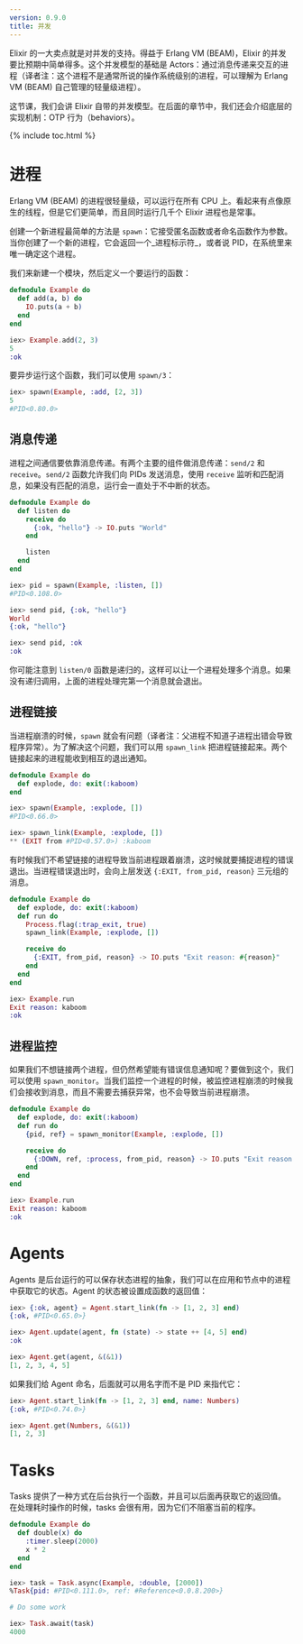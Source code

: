 ```yaml
---
version: 0.9.0
title: 并发
---
```


Elixir 的一大卖点就是对并发的支持。得益于 Erlang VM (BEAM)，Elixir 的并发要比预期中简单得多。这个并发模型的基础是 Actors：通过消息传递来交互的进程（译者注：这个进程不是通常所说的操作系统级别的进程，可以理解为 Erlang VM (BEAM) 自己管理的轻量级进程）。

这节课，我们会讲 Elixir 自带的并发模型。在后面的章节中，我们还会介绍底层的实现机制：OTP 行为（behaviors）。

{% include toc.html %}

# 进程
Erlang VM (BEAM) 的进程很轻量级，可以运行在所有 CPU 上。看起来有点像原生的线程，但是它们更简单，而且同时运行几千个 Elixir 进程也是常事。

创建一个新进程最简单的方法是 `spawn`：它接受匿名函数或者命名函数作为参数。当你创建了一个新的进程，它会返回一个_进程标示符_，或者说 PID，在系统里来唯一确定这个进程。

我们来新建一个模块，然后定义一个要运行的函数：

```elixir
defmodule Example do
  def add(a, b) do
    IO.puts(a + b)
  end
end

iex> Example.add(2, 3)
5
:ok
```

要异步运行这个函数，我们可以使用 `spawn/3`：

```elixir
iex> spawn(Example, :add, [2, 3])
5
#PID<0.80.0>
```

## 消息传递
进程之间通信要依靠消息传递。有两个主要的组件做消息传递：`send/2` 和 `receive`。`send/2` 函数允许我们向 PIDs 发送消息，使用 `receive` 监听和匹配消息，如果没有匹配的消息，运行会一直处于不中断的状态。

```elixir
defmodule Example do
  def listen do
    receive do
      {:ok, "hello"} -> IO.puts "World"
    end

    listen
  end
end

iex> pid = spawn(Example, :listen, [])
#PID<0.108.0>

iex> send pid, {:ok, "hello"}
World
{:ok, "hello"}

iex> send pid, :ok
:ok
```

你可能注意到 `listen/0` 函数是递归的，这样可以让一个进程处理多个消息。如果没有递归调用，上面的进程处理完第一个消息就会退出。

## 进程链接
当进程崩溃的时候，`spawn` 就会有问题（译者注：父进程不知道子进程出错会导致程序异常）。为了解决这个问题，我们可以用 `spawn_link` 把进程链接起来。两个链接起来的进程能收到相互的退出通知。

```elixir
defmodule Example do
  def explode, do: exit(:kaboom)
end

iex> spawn(Example, :explode, [])
#PID<0.66.0>

iex> spawn_link(Example, :explode, [])
** (EXIT from #PID<0.57.0>) :kaboom
```

有时候我们不希望链接的进程导致当前进程跟着崩溃，这时候就要捕捉进程的错误退出。当进程错误退出时，会向上层发送 `{:EXIT, from_pid, reason}` 三元组的消息。

```elixir
defmodule Example do
  def explode, do: exit(:kaboom)
  def run do
    Process.flag(:trap_exit, true)
    spawn_link(Example, :explode, [])

    receive do
      {:EXIT, from_pid, reason} -> IO.puts "Exit reason: #{reason}"
    end
  end
end

iex> Example.run
Exit reason: kaboom
:ok
```

## 进程监控
如果我们不想链接两个进程，但仍然希望能有错误信息通知呢？要做到这个，我们可以使用 `spawn_monitor`。当我们监控一个进程的时候，被监控进程崩溃的时候我们会接收到消息，而且不需要去捕获异常，也不会导致当前进程崩溃。

```elixir
defmodule Example do
  def explode, do: exit(:kaboom)
  def run do
    {pid, ref} = spawn_monitor(Example, :explode, [])

    receive do
      {:DOWN, ref, :process, from_pid, reason} -> IO.puts "Exit reason: #{reason}"
    end
  end
end

iex> Example.run
Exit reason: kaboom
:ok
```

# Agents
Agents 是后台运行的可以保存状态进程的抽象，我们可以在应用和节点中的进程中获取它的状态。Agent 的状态被设置成函数的返回值：

```elixir
iex> {:ok, agent} = Agent.start_link(fn -> [1, 2, 3] end)
{:ok, #PID<0.65.0>}

iex> Agent.update(agent, fn (state) -> state ++ [4, 5] end)
:ok

iex> Agent.get(agent, &(&1))
[1, 2, 3, 4, 5]
```

如果我们给 Agent 命名，后面就可以用名字而不是 PID 来指代它：

```elixir
iex> Agent.start_link(fn -> [1, 2, 3] end, name: Numbers)
{:ok, #PID<0.74.0>}

iex> Agent.get(Numbers, &(&1))
[1, 2, 3]
```

# Tasks
Tasks 提供了一种方式在后台执行一个函数，并且可以后面再获取它的返回值。在处理耗时操作的时候，tasks 会很有用，因为它们不阻塞当前的程序。

```elixir
defmodule Example do
  def double(x) do
    :timer.sleep(2000)
    x * 2
  end
end

iex> task = Task.async(Example, :double, [2000])
%Task{pid: #PID<0.111.0>, ref: #Reference<0.0.8.200>}

# Do some work

iex> Task.await(task)
4000
```
